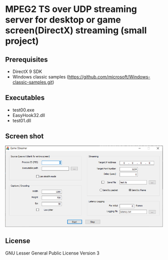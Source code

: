 # MPEG2 TS over UDP streaming server for desktop or game screen(DirectX) streaming (small project)

## Prerequisites
- DirectX 9 SDK
- Windows classic samples (https://github.com/microsoft/Windows-classic-samples.git)

## Executables
- test00.exe
- EasyHook32.dll
- test01.dll

## Screen shot
![alt text](screen.PNG)

## License
GNU Lesser General Public License Version 3

